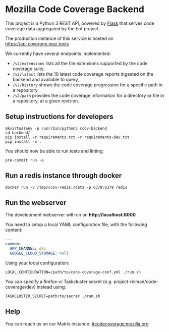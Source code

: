 # Mozilla Code Coverage Backend

This project is a Python 3 REST API, powered by [Flask](https://palletsprojects.com/p/flask/) that serves code coverage data aggregated by the bot project.

The production instance of this service is hosted on https://api.coverage.moz.tools

We currently have several endpoints implemented:

- `/v2/extensions` lists all the file extensions supported by the code coverage suite,
- `/v2/latest` lists the 10 latest code coverage reports ingested on the backend and available to query,
- `/v2/history` shows the code coverage progression for a specific path in a repository,
- `/v2/path` provides the code coverage information for a directory or file in a repository, at a given revision.

## Setup instructions for developers

```shell
mkvirtualenv -p /usr/bin/python3 ccov-backend
cd backend/
pip install -r requirements.txt -r requirements-dev.txt
pip install -e .
```

You should now be able to run tests and linting:

```shell
pre-commit run -a
```

## Run a redis instance through docker

```shell
docker run -v /tmp/ccov-redis:/data -p 6379:6379 redis
```

## Run the webserver

The development webserver will run on **http://localhost:8000**

You need to setup a local YAML configuration file, with the following content:

```yaml
---
common:
  APP_CHANNEL: dev
  GOOGLE_CLOUD_STORAGE: null
```

Using your local configuration:

```shell
LOCAL_CONFIGURATION=/path/to/code-coverage-conf.yml ./run.sh
```

You can specify a firefox-ci Taskcluster secret (e.g. project-relman/code-coverage/dev) instead using:

```shell
TASKCLUSTER_SECRET=path/to/secret ./run.sh
```

## Help

You can reach us on our Matrix instance: [#codecoverage:mozilla.org](https://chat.mozilla.org/#/room/#codecoverage:mozilla.org)

